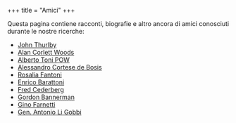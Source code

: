 +++
title = "Amici"
+++

Questa pagina contiene racconti, biografie e altro ancora di amici conosciuti durante le nostre ricerche:

- [John Thurlby](/friends/john_thurlby/)
- [Alan Corlett Woods](/friends/alan_woods/)
- [Alberto Toni POW](/friends/alberto_toni/)
- [Alessandro Cortese de Bosis](/friends/alessandro_cortese_de_bosis)
- [Rosalia Fantoni](/friends/rosalia_fantoni/)
- [Enrico Barattoni](/friends/enrico_barattoni/)
- [Fred Cederberg](/friends/fred_cederberg/)
- [Gordon Bannerman](/friends/gordon_bannerman/)
- [Gino Farnetti](/friends/gino_farnetti/)
- [Gen. Antonio Li Gobbi](/friends/aligobbi/)